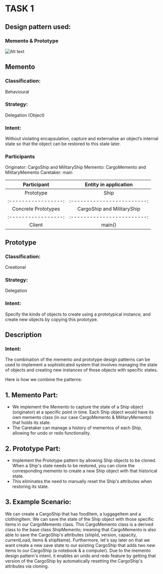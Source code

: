 # TASK 1

## Design pattern used:
### Memento & Prototype

![Alt text](https://cdn.discordapp.com/attachments/1092393954856669235/1140708107853508698/Task_1.jpg)

## Memento
### Classification:
Behavioural 
### Strategy:
Delegation (Object)
### Intent:
Without violating encapsulation, capture and externalise an object’s internal
state so that the object can be restored to this state later.

### Participants
Originator: CargoShip and MilitaryShip
Memento: CargoMemento and MilitaryMemento
Caretaker: main

| Participant         | Entity in application      |
| :-----------------: | :------------------------: |
| Prototype           | Ship                       |
| :-----------------: | :------------------------: |
| Concrete Prototypes | CargoShip and MilitaryShip |
| :-----------------: | :------------------------: |
| Client              | main()                     |

## Prototype

### Classification:
Creational

### Strategy:
Delegation

### Intent:
Specify the kinds of objects to create using a prototypical instance, and create new
objects by copying this prototype.

## Description
### Intent: 
The combination of the memento and prototype design patterns can be used to implement a sophisticated system that involves managing the state of objects and creating new instances of those objects with specific states. <br />

Here is how we combine the patterns:

## 1. Memento Part:
* We implement the Memento to capture the state of a Ship object (originator) at a specific point in time. Each Ship object would have its own memento class (in our case CargoMemento & MilitaryMemento) that holds its state.
* The Caretaker can manage a history of mementos of each Ship, allowing for undo or redo functionality.

## 2. Prototype Part:
* Implement the Prototype pattern by allowing Ship objects to be cloned. When a Ship's state needs to be restored, you can clone the corresponding memento to create a new Ship object with that historical state.
* This eliminates the need to manually reset the Ship's attributes when restoring its state.

## 3. Example Scenario:
We can create a CargoShip that has foodItem, a luggageItem and a clothingItem. We can save the state of the Ship object with those specific items in our CargoMemento class. This CargoMemento class is a derived class to the base class ShipMemento; meaning that CargoMemento is also able to save the CargoShip's attributes (shipId, version, capacity, currentLoad, items & shipName). Furthermore, let's say later on that we want create a new save state to our existing CargoShip that adds two new items to our CargoShip (a notebook & a computer). Due to the memento design pattern's intent, it enables an undo and redo feature by getting that version of the CargoShip by automatically resetting the CargoShip's attributes via cloning.
